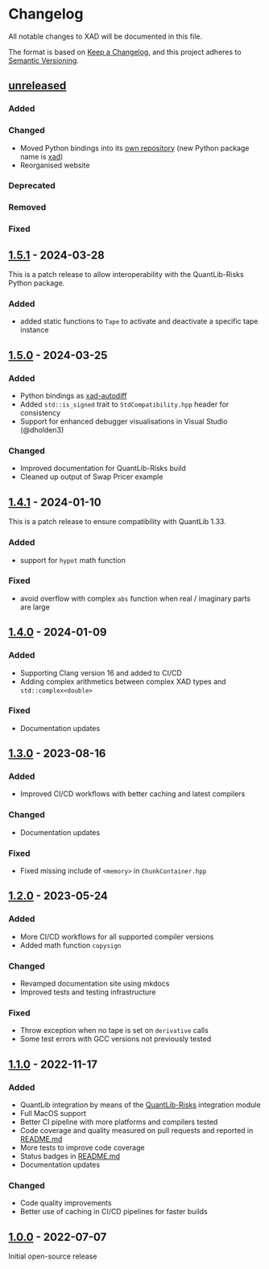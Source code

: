 # Changelog

All notable changes to XAD will be documented in this file.

The format is based on [Keep a Changelog](https://keepachangelog.com/en/1.0.0/),
and this project adheres to [Semantic Versioning](https://semver.org/spec/v2.0.0.html).

## [unreleased]

### Added

### Changed

- Moved Python bindings into its [own repository](https://github.com/auto-differentiation/xad-py)
  (new Python package name is [xad](https://pypi.org/project/xad))
- Reorganised website

### Deprecated

### Removed

### Fixed

## [1.5.1] - 2024-03-28

This is a patch release to allow interoperability with the QuantLib-Risks 
Python package.

### Added

-   added static functions to `Tape` to activate and deactivate a specific 
    tape instance


## [1.5.0] - 2024-03-25

### Added

-   Python bindings as [xad-autodiff](https://pypi.org/project/xad-autodiff/)
-   Added `std::is_signed` trait to `StdCompatibility.hpp` header for consistency
-   Support for enhanced debugger visualisations in Visual Studio (@dholden3)

### Changed

-   Improved documentation for QuantLib-Risks build
-   Cleaned up output of Swap Pricer example

## [1.4.1] - 2024-01-10

This is a patch release to ensure compatibility with QuantLib 1.33.

### Added

-   support for `hypot` math function

### Fixed

-   avoid overflow with complex `abs` function when real / imaginary parts are large

## [1.4.0] - 2024-01-09

### Added

-   Supporting Clang version 16 and added to CI/CD
-   Adding complex arithmetics between complex XAD types and `std::complex<double>`

### Fixed

-   Documentation updates

## [1.3.0] - 2023-08-16

### Added

-   Improved CI/CD workflows with better caching and latest compilers

### Changed

-   Documentation updates

### Fixed

-   Fixed missing include of `<memory>` in `ChunkContainer.hpp`

## [1.2.0] - 2023-05-24

### Added

-   More CI/CD workflows for all supported compiler versions
-   Added math function `copysign` 

### Changed

-   Revamped documentation site using mkdocs
-   Improved tests and testing infrastructure 

### Fixed

-   Throw exception when no tape is set on `derivative` calls
-   Some test errors with GCC versions not previously tested

## [1.1.0] - 2022-11-17

### Added

-   QuantLib integration by means of the 
    [QuantLib-Risks](https://github.com/auto-differentiation/QuantLib-Risks-Cpp) 
    integration module
-   Full MacOS support
-   Better CI pipeline with more platforms and compilers tested
-   Code coverage and quality measured on pull requests and reported 
    in [README.md](README.md)
-   More tests to improve code coverage
-   Status badges in [README.md](README.md)
-   Documentation updates

### Changed

-   Code quality improvements
-   Better use of caching in CI/CD pipelines for faster builds

## [1.0.0] - 2022-07-07

Initial open-source release

[unreleased]: https://github.com/auto-differentiation/xad/compare/v1.5.1...HEAD

[1.5.1]: https://github.com/auto-differentiation/xad/compare/v1.5.0...v1.5.1

[1.5.0]: https://github.com/auto-differentiation/xad/compare/v1.4.1...v1.5.0

[1.4.1]: https://github.com/auto-differentiation/xad/compare/v1.4.0...v1.4.1

[1.4.0]: https://github.com/auto-differentiation/xad/compare/v1.3.0...v1.4.0

[1.3.0]: https://github.com/auto-differentiation/xad/compare/v1.2.0...v1.3.0

[1.2.0]: https://github.com/auto-differentiation/xad/compare/v1.1.0...v1.2.0

[1.1.0]: https://github.com/auto-differentiation/xad/compare/v1.0.0...v1.1.0

[1.0.0]: https://github.com/auto-differentiation/xad/releases/tag/v1.0.0
